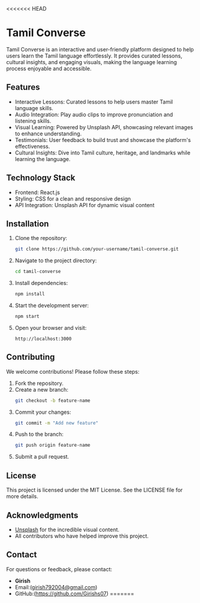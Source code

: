 <<<<<<< HEAD
# Tamil Converse

Tamil Converse is an interactive and user-friendly platform designed to help users learn the Tamil language effortlessly. It provides curated lessons, cultural insights, and engaging visuals, making the language learning process enjoyable and accessible.

## Features

- Interactive Lessons: Curated lessons to help users master Tamil language skills.
- Audio Integration: Play audio clips to improve pronunciation and listening skills.
- Visual Learning: Powered by Unsplash API, showcasing relevant images to enhance understanding.
- Testimonials: User feedback to build trust and showcase the platform's effectiveness.
- Cultural Insights: Dive into Tamil culture, heritage, and landmarks while learning the language.

## Technology Stack

- Frontend: React.js
- Styling: CSS for a clean and responsive design
- API Integration: Unsplash API for dynamic visual content

## Installation

1. Clone the repository:
   ```bash
   git clone https://github.com/your-username/tamil-converse.git
   ```

2. Navigate to the project directory:
   ```bash
   cd tamil-converse
   ```

3. Install dependencies:
   ```bash
   npm install
   ```

4. Start the development server:
   ```bash
   npm start
   ```

5. Open your browser and visit:
   ```
   http://localhost:3000
   ```

## Contributing

We welcome contributions! Please follow these steps:

1. Fork the repository.
2. Create a new branch:
   ```bash
   git checkout -b feature-name
   ```
3. Commit your changes:
   ```bash
   git commit -m "Add new feature"
   ```
4. Push to the branch:
   ```bash
   git push origin feature-name
   ```
5. Submit a pull request.

## License

This project is licensed under the MIT License. See the LICENSE file for more details.

## Acknowledgments

- [Unsplash](https://unsplash.com) for the incredible visual content.
- All contributors who have helped improve this project.

## Contact

For questions or feedback, please contact:
- **Girish**
- Email:(girish792004@gmail.com)
- GitHub:(https://github.com/Girishs07)
=======
